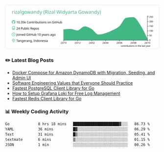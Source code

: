 ![profile-details](profile-summary-card-output/vue/0-profile-details.svg)

### :pencil2: Latest Blog Posts
<!-- BLOG-POST-LIST:START -->
- [Docker Compose for Amazon DynamoDB with Migration, Seeding, and Admin UI](https://medium.com/geekculture/docker-compose-for-amazon-dynamodb-with-migration-seeding-and-admin-ui-db11a348cc6a?source=rss-5763b0f1aba6------2)
- [Software Engineering Values that Everyone Should Practice](https://levelup.gitconnected.com/software-engineering-values-that-everyone-should-practice-c980d00cd103?source=rss-5763b0f1aba6------2)
- [Fastest PostgreSQL Client Library for Go](https://levelup.gitconnected.com/fastest-postgresql-client-library-for-go-579fa97909fb?source=rss-5763b0f1aba6------2)
- [How to Setup Grafana Loki for Free Log Management](https://levelup.gitconnected.com/how-to-setup-grafana-loki-for-free-log-management-ceb60558503c?source=rss-5763b0f1aba6------2)
- [Fastest Redis Client Library for Go](https://levelup.gitconnected.com/fastest-redis-client-library-for-go-7993f618f5ab?source=rss-5763b0f1aba6------2)
<!-- BLOG-POST-LIST:END -->

### 📊 Weekly Coding Activity
<!--START_SECTION:waka-->

```txt
Go             8 hrs 18 mins   █████████████████████▓░░░   86.73 %
YAML           36 mins         █▓░░░░░░░░░░░░░░░░░░░░░░░   06.29 %
Text           31 mins         █▒░░░░░░░░░░░░░░░░░░░░░░░   05.41 %
textmate       6 mins          ▒░░░░░░░░░░░░░░░░░░░░░░░░   01.15 %
JSON           1 min           ░░░░░░░░░░░░░░░░░░░░░░░░░   00.26 %
```

<!--END_SECTION:waka-->
